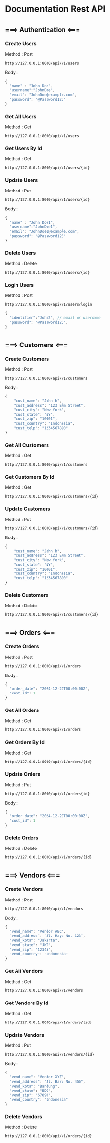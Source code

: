 # Documentation Rest API

#

## ===> Authentication <===

### Create Users

Method : Post

```bash
http://127.0.0.1:8000/api/v1/users
```

Body :

```js
{
  "name" : "John Doe",
  "username":"JohnDoe",
  "email": "JohnDoe@example.com",
  "password": "@Password123"
}
```

### Get All Users

Method : Get

```bash
http://127.0.0.1:8000/api/v1/users
```

### Get Users By Id

Method : Get

```bash
http://127.0.0.1:8000/api/v1/users/{id}
```

### Update Users

Method : Put

```bash
http://127.0.0.1:8000/api/v1/users/{id}
```

Body :

```js
{
  "name" : "John Doe1",
  "username":"JohnDoe1",
  "email": "JohnDoe1@example.com",
  "password": "@Password123"
}
```

### Delete Users

Method : Delete

```bash
http://127.0.0.1:8000/api/v1/users/{id}
```

### Login Users

Method : Post

```bash
http://127.0.0.1:8000/api/v1/users/login
```

```js
{
  "identifier":"John2", // email or username
  "password": "@Password123",
}
```

#

## ===> Customers <===

### Create Customers

Method : Post

```bash
http://127.0.0.1:8000/api/v1/customers
```

Body :

```js
{
    "cust_name": "John h",
    "cust_address": "123 Elm Street",
    "cust_city": "New York",
    "cust_state": "NY",
    "cust_zip": "10001",
    "cust_country": "Indonesia",
    "cust_telp": "1234567890"
}
```

### Get All Customers

Method : Get

```bash
http://127.0.0.1:8000/api/v1/customers
```

### Get Customers By Id

Method : Get

```bash
http://127.0.0.1:8000/api/v1/customers/{id}
```

### Update Customers

Method : Put

```bash
http://127.0.0.1:8000/api/v1/customers/{id}
```

Body :

```js
{
    "cust_name": "John h",
    "cust_address": "123 Elm Street",
    "cust_city": "New York",
    "cust_state": "NY",
    "cust_zip": "10001",
    "cust_country": "Indonesia",
    "cust_telp": "1234567890"
}
```

### Delete Customers

Method : Delete

```bash
http://127.0.0.1:8000/api/v1/customers/{id}
```

#

## ===> Orders <===

### Create Orders

Method : Post

```bash
http://127.0.0.1:8000/api/v1/orders
```

Body :

```js
{
  "order_date": "2024-12-21T00:00:00Z",
  "cust_id": 1
}
```

### Get All Orders

Method : Get

```bash
http://127.0.0.1:8000/api/v1/orders
```

### Get Orders By Id

Method : Get

```bash
http://127.0.0.1:8000/api/v1/orders/{id}
```

### Update Orders

Method : Put

```bash
http://127.0.0.1:8000/api/v1/orders{id}
```

Body :

```js
{
  "order_date": "2024-12-21T00:00:00Z",
  "cust_id": 1
}
```

### Delete Orders

Method : Delete

```bash
http://127.0.0.1:8000/api/v1/orders/{id}
```

#

## ===> Vendors <===

### Create Vendors

Method : Post

```bash
http://127.0.0.1:8000/api/v1/vendors
```

Body :

```js
{
  "vend_name": "Vendor ABC",
  "vend_address": "Jl. Raya No. 123",
  "vend_kota": "Jakarta",
  "vend_state": "JKT",
  "vend_zip": "12345",
  "vend_country": "Indonesia"
}
```

### Get All Vendors

Method : Get

```bash
http://127.0.0.1:8000/api/v1/vendors
```

### Get Vendors By Id

Method : Get

```bash
http://127.0.0.1:8000/api/v1/orders/{id}
```

### Update Vendors

Method : Put

```bash
http://127.0.0.1:8000/api/v1/vendors/{id}
```

Body :

```js
{
  "vend_name": "Vendor XYZ",
  "vend_address": "Jl. Baru No. 456",
  "vend_kota": "Bandung",
  "vend_state": "BDG",
  "vend_zip": "67890",
  "vend_country": "Indonesia"
}
```

### Delete Vendors

Method : Delete

```bash
http://127.0.0.1:8000/api/v1/orders/{id}
```
